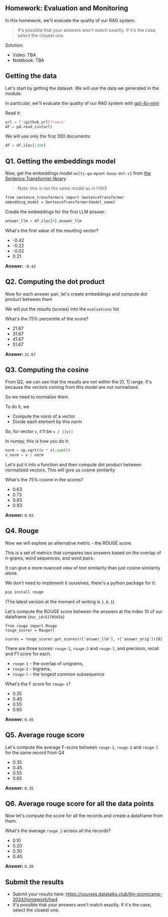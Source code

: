 ## Homework: Evaluation and Monitoring

In this homework, we'll evaluate the quality of our RAG system.

> It's possible that your answers won't match exactly. If it's the case, select the closest one.

Solution:

* Video: TBA
* Notebook: TBA

## Getting the data

Let's start by getting the dataset. We will use the data we generated in the module.

In particular, we'll evaluate the quality of our RAG system
with [gpt-4o-mini](https://github.com/DataTalksClub/llm-zoomcamp/blob/main/04-monitoring/data/results-gpt4o-mini.csv)


Read it:

```python
url = f'{github_url}?raw=1'
df = pd.read_csv(url)
```

We will use only the first 300 documents:


```python
df = df.iloc[:300]
```

## Q1. Getting the embeddings model

Now, get the embeddings model `multi-qa-mpnet-base-dot-v1` from
[the Sentence Transformer library](https://www.sbert.net/docs/sentence_transformer/pretrained_models.html#model-overview)

> Note: this is not the same model as in HW3

```bash
from sentence_transformers import SentenceTransformer
embedding_model = SentenceTransformer(model_name)
```

Create the embeddings for the first LLM answer:

```python
answer_llm = df.iloc[0].answer_llm
```

What's the first value of the resulting vector?

* -0.42
* -0.22
* -0.02
* 0.21


**Answer:** `-0.42`

## Q2. Computing the dot product


Now for each answer pair, let's create embeddings and compute dot product between them

We will put the results (scores) into the `evaluations` list

What's the 75% percentile of the score?

* 21.67
* 31.67
* 41.67
* 51.67

**Answer:** `31.67`

## Q3. Computing the cosine

From Q2, we can see that the results are not within the [0, 1] range. It's because the vectors coming from this model are not normalized.

So we need to normalize them.

To do it, we 

* Compute the norm of a vector
* Divide each element by this norm

So, for vector `v`, it'll be `v / ||v||`

In numpy, this is how you do it:

```python
norm = np.sqrt((v * v).sum())
v_norm = v / norm
```

Let's put it into a function and then compute dot product 
between normalized vectors. This will give us cosine similarity

What's the 75% cosine in the scores?

* 0.63
* 0.73
* 0.83
* 0.93

**Answer:** `0.83`

## Q4. Rouge

Now we will explore an alternative metric - the ROUGE score.  

This is a set of metrics that compares two answers based on the overlap of n-grams, word sequences, and word pairs.

It can give a more nuanced view of text similarity than just cosine similarity alone.

We don't need to implement it ourselves, there's a python package for it:

```bash
pip install rouge
```

(The latest version at the moment of writing is `1.0.1`)

Let's compute the ROUGE score between the answers at the index 10 of our dataframe (`doc_id=5170565b`)

```
from rouge import Rouge
rouge_scorer = Rouge()

scores = rouge_scorer.get_scores(r['answer_llm'], r['answer_orig'])[0]
```

There are three scores: `rouge-1`, `rouge-2` and `rouge-l`, and precision, recall and F1 score for each.

* `rouge-1` - the overlap of unigrams,
* `rouge-2` - bigrams,
* `rouge-l` - the longest common subsequence

What's the F score for `rouge-1`?

- 0.35
- 0.45
- 0.55
- 0.65

**Answer:** `0.45`

## Q5. Average rouge score

Let's compute the average F-score between `rouge-1`, `rouge-2` and `rouge-l` for the same record from Q4

- 0.35
- 0.45
- 0.55
- 0.65

**Answer:** `0.35`

## Q6. Average rouge score for all the data points

Now let's compute the score for all the records and create a dataframe from them.

What's the average `rouge_2` across all the records?

- 0.10
- 0.20
- 0.30
- 0.40

**Answer:** `0.20`

## Submit the results

* Submit your results here: https://courses.datatalks.club/llm-zoomcamp-2024/homework/hw4
* It's possible that your answers won't match exactly. If it's the case, select the closest one.